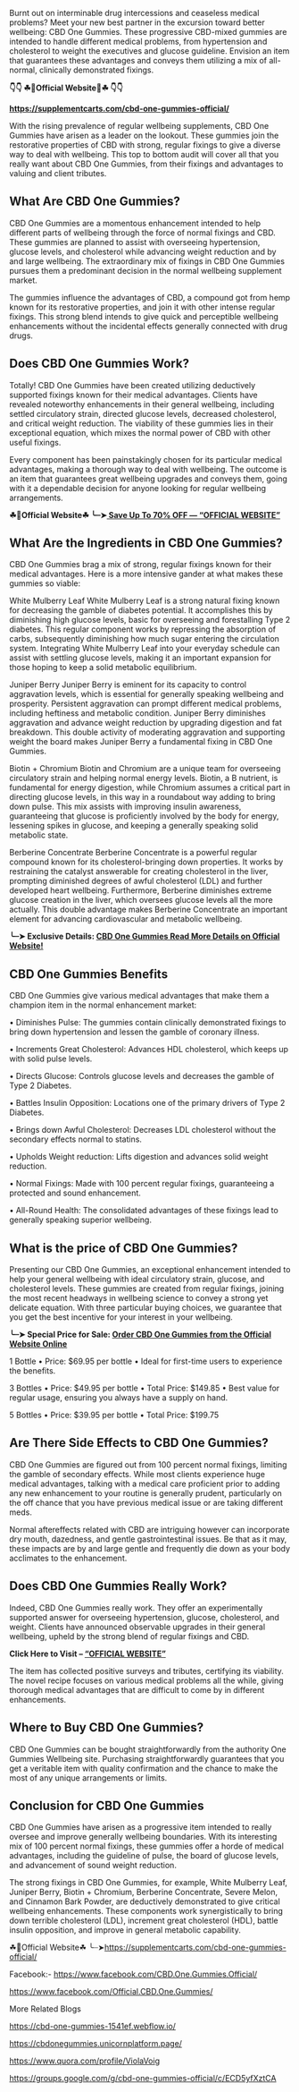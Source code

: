 Burnt out on interminable drug intercessions and ceaseless medical problems? Meet your new best partner in the excursion toward better wellbeing: CBD One Gummies. These progressive CBD-mixed gummies are intended to handle different medical problems, from hypertension and cholesterol to weight the executives and glucose guideline. Envision an item that guarantees these advantages and conveys them utilizing a mix of all-normal, clinically demonstrated fixings.

**👇👇 ☘📣Official Website📣☘ 👇👇**

**https://supplementcarts.com/cbd-one-gummies-official/**


With the rising prevalence of regular wellbeing supplements, CBD One Gummies have arisen as a leader on the lookout. These gummies join the restorative properties of CBD with strong, regular fixings to give a diverse way to deal with wellbeing. This top to bottom audit will cover all that you really want about CBD One Gummies, from their fixings and advantages to valuing and client tributes.


## What Are CBD One Gummies?

CBD One Gummies are a momentous enhancement intended to help different parts of wellbeing through the force of normal fixings and CBD. These gummies are planned to assist with overseeing hypertension, glucose levels, and cholesterol while advancing weight reduction and by and large wellbeing. The extraordinary mix of fixings in CBD One Gummies pursues them a predominant decision in the normal wellbeing supplement market.

The gummies influence the advantages of CBD, a compound got from hemp known for its restorative properties, and join it with other intense regular fixings. This strong blend intends to give quick and perceptible wellbeing enhancements without the incidental effects generally connected with drug drugs.



## Does CBD One Gummies Work?
Totally! CBD One Gummies have been created utilizing deductively supported fixings known for their medical advantages. Clients have revealed noteworthy enhancements in their general wellbeing, including settled circulatory strain, directed glucose levels, decreased cholesterol, and critical weight reduction. The viability of these gummies lies in their exceptional equation, which mixes the normal power of CBD with other useful fixings.

Every component has been painstakingly chosen for its particular medical advantages, making a thorough way to deal with wellbeing. The outcome is an item that guarantees great wellbeing upgrades and conveys them, going with it a dependable decision for anyone looking for regular wellbeing arrangements.

**☘📣Official Website☘ ╰┈➤[ Save Up To 70% OFF — “OFFICIAL WEBSITE”](https://supplementcarts.com/cbd-one-gummies-official/)**

## What Are the Ingredients in CBD One Gummies?

CBD One Gummies brag a mix of strong, regular fixings known for their medical advantages. Here is a more intensive gander at what makes these gummies so viable:

White Mulberry Leaf
White Mulberry Leaf is a strong natural fixing known for decreasing the gamble of diabetes potential. It accomplishes this by diminishing high glucose levels, basic for overseeing and forestalling Type 2 diabetes. This regular component works by repressing the absorption of carbs, subsequently diminishing how much sugar entering the circulation system. Integrating White Mulberry Leaf into your everyday schedule can assist with settling glucose levels, making it an important expansion for those hoping to keep a solid metabolic equilibrium.

Juniper Berry
Juniper Berry is eminent for its capacity to control aggravation levels, which is essential for generally speaking wellbeing and prosperity. Persistent aggravation can prompt different medical problems, including heftiness and metabolic condition. Juniper Berry diminishes aggravation and advance weight reduction by upgrading digestion and fat breakdown. This double activity of moderating aggravation and supporting weight the board makes Juniper Berry a fundamental fixing in CBD One Gummies.

Biotin + Chromium
Biotin and Chromium are a unique team for overseeing circulatory strain and helping normal energy levels. Biotin, a B nutrient, is fundamental for energy digestion, while Chromium assumes a critical part in directing glucose levels, in this way in a roundabout way adding to bring down pulse. This mix assists with improving insulin awareness, guaranteeing that glucose is proficiently involved by the body for energy, lessening spikes in glucose, and keeping a generally speaking solid metabolic state.

Berberine Concentrate
Berberine Concentrate is a powerful regular compound known for its cholesterol-bringing down properties. It works by restraining the catalyst answerable for creating cholesterol in the liver, prompting diminished degrees of awful cholesterol (LDL) and further developed heart wellbeing. Furthermore, Berberine diminishes extreme glucose creation in the liver, which oversees glucose levels all the more actually. This double advantage makes Berberine Concentrate an important element for advancing cardiovascular and metabolic wellbeing.

**╰┈➤ Exclusive Details: [CBD One Gummies  Read More Details on Official Website!](https://supplementcarts.com/cbd-one-gummies-official/)**

## CBD One Gummies Benefits

CBD One Gummies give various medical advantages that make them a champion item in the normal enhancement market:

•	Diminishes Pulse: The gummies contain clinically demonstrated fixings to bring down hypertension and lessen the gamble of coronary illness.

•	Increments Great Cholesterol: Advances HDL cholesterol, which keeps up with solid pulse levels.

•	Directs Glucose: Controls glucose levels and decreases the gamble of Type 2 Diabetes.

•	Battles Insulin Opposition: Locations one of the primary drivers of Type 2 Diabetes.

•	Brings down Awful Cholesterol: Decreases LDL cholesterol without the secondary effects normal to statins.

•	Upholds Weight reduction: Lifts digestion and advances solid weight reduction.

•	Normal Fixings: Made with 100 percent regular fixings, guaranteeing a protected and sound enhancement.

•	All-Round Health: The consolidated advantages of these fixings lead to generally speaking superior wellbeing.


## What is the price of CBD One Gummies?

Presenting our CBD One Gummies, an exceptional enhancement intended to help your general wellbeing with ideal circulatory strain, glucose, and cholesterol levels. These gummies are created from regular fixings, joining the most recent headways in wellbeing science to convey a strong yet delicate equation. With three particular buying choices, we guarantee that you get the best incentive for your interest in your wellbeing.

**╰┈➤ Special Price for Sale: [Order CBD One Gummies  from the Official Website Online](https://supplementcarts.com/cbd-one-gummies-official/)**

1 Bottle
•	Price: $69.95 per bottle
•	Ideal for first-time users to experience the benefits.

3 Bottles
•	Price: $49.95 per bottle
•	Total Price: $149.85
•	Best value for regular usage, ensuring you always have a supply on hand.

5 Bottles
•	Price: $39.95 per bottle
•	Total Price: $199.75


## Are There Side Effects to CBD One Gummies?

CBD One Gummies are figured out from 100 percent normal fixings, limiting the gamble of secondary effects. While most clients experience huge medical advantages, talking with a medical care proficient prior to adding any new enhancement to your routine is generally prudent, particularly on the off chance that you have previous medical issue or are taking different meds.

Normal aftereffects related with CBD are intriguing however can incorporate dry mouth, dazedness, and gentle gastrointestinal issues. Be that as it may, these impacts are by and large gentle and frequently die down as your body acclimates to the enhancement.


## Does CBD One Gummies Really Work?

Indeed, CBD One Gummies really work. They offer an experimentally supported answer for overseeing hypertension, glucose, cholesterol, and weight. Clients have announced observable upgrades in their general wellbeing, upheld by the strong blend of regular fixings and CBD.

**Click Here to Visit – [“OFFICIAL WEBSITE”](https://supplementcarts.com/cbd-one-gummies-official/)**

The item has collected positive surveys and tributes, certifying its viability. The novel recipe focuses on various medical problems all the while, giving thorough medical advantages that are difficult to come by in different enhancements.


## Where to Buy CBD One Gummies?

CBD One Gummies can be bought straightforwardly from the authority One Gummies Wellbeing site. Purchasing straightforwardly guarantees that you get a veritable item with quality confirmation and the chance to make the most of any unique arrangements or limits.


## Conclusion for CBD One Gummies

CBD One Gummies have arisen as a progressive item intended to really oversee and improve generally wellbeing boundaries. With its interesting mix of 100 percent normal fixings, these gummies offer a horde of medical advantages, including the guideline of pulse, the board of glucose levels, and advancement of sound weight reduction.

The strong fixings in CBD One Gummies, for example, White Mulberry Leaf, Juniper Berry, Biotin + Chromium, Berberine Concentrate, Severe Melon, and Cinnamon Bark Powder, are deductively demonstrated to give critical wellbeing enhancements. These components work synergistically to bring down terrible cholesterol (LDL), increment great cholesterol (HDL), battle insulin opposition, and improve in general metabolic capability.

☘📣Official Website☘ ╰┈➤https://supplementcarts.com/cbd-one-gummies-official/

Facebook:- https://www.facebook.com/CBD.One.Gummies.Official/

https://www.facebook.com/Official.CBD.One.Gummies/

More Related Blogs

https://cbd-one-gummies-1541ef.webflow.io/

https://cbdonegummies.unicornplatform.page/

https://www.quora.com/profile/ViolaVoig

https://groups.google.com/g/cbd-one-gummies-official/c/ECD5yfXztCA

